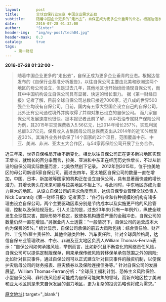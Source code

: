```yaml
---
layout:       post
title:        全球自保行业生变 中国企业需求正劲
subtitle:     随着中国企业更多的“走出去”，自保正成为更多企业垂青的业态。根据达信发布的《自保行业基准分析报告》显示，以往自保公司主要由北美和欧洲这两个地区的母公司设立，但是过去几年，其他地区也开始纷纷涌现自保公司，而其中中国机构设立自保公司具有显著、快速的增长潜力。
date:         2016-07-28 01:32:00
author:       "Sinter"
header-img:   "img/my-post/tech04.jpg"
header-mask:  0.3
catalog:      true
tags:
    - 第一财经
---
```


**2016-07-28 01:32:00**  **-**

> 随着中国企业更多的“走出去”，自保正成为更多企业垂青的业态。根据达信发布的《自保行业基准分析报告》，以往自保公司主要由北美和欧洲这两个地区的母公司设立，但是过去几年，其他地区也开始纷纷涌现自保公司，而其中中国机构设立自保公司具有显著、快速的增长潜力。
据《第一财经日报》记者了解，目前全球自保公司总数已接近7000家，近八成的世界500强企业均设有自保公司。目前，国内有五家大型国企设立自己的自保公司，此外还有公司通过境外并购取得了并购对象已设立的自保公司。
而几家自保公司发展速度也很快。据本报记者此前了解，以中石油专属财产保险公司为例，其2015年实现保费收入5.56亿元，比2014年增长257%，实现利润总额3.27亿元，保费收入占集团母公司总保费支出从2014年的近10%增至近30%。其海外业务共承保了14个国家的22个项目，范围覆盖中东、中亚、美洲、非洲、亚太五大合作区，与54家再保险公司开展了业务合作。

近三年来，世界自保格局开始不断变化，相比以往自保公司正在更多新兴地区实现正增长，就增长的百分率而言，拉美、亚洲和中东正在经历历史性增长，不过从新设的自保公司实际数量而言，北美依然创下记录。
2012年到2015年，位于拉美地区的母公司新设5家自保公司。而过去四年，亚太地区自保公司的数量一直在增加，中国、日本、新加坡等国家的机构正在设立自保公司，具有显著而快速的增长潜力，其增长势头在未来可能与拉美地区不相上下。与此同时，中东地区亦成为潜力巨大的地区。
从设立自保公司的需求角度而言，达信自保专业管理全球负责人Nick Durant向《第一财经日报》记者表示：“各行各业和各种规模的机构有诸多理由设立自保公司，两个主要驱动因素分别是节约成本以及实施更严格的风险管理、控制以及保险规范化。引人关注的是，过去23年来(只有一年例外)，纵使全球发生全球性灾害，国际形势不稳定，致使各机构遭受严重的金融冲击，自保公司的数量仍然一直在增加。”另据业内人士透露：“一般情况下，自保公司的运营成本大约为保费的5%。”
统计显示，自保公司承保的前五大风险包括：综合责任险、财产险、工伤险/雇主责任险、其他金融类险种、汽车责任险。针对全球风险格局，达信自保专业管理欧洲、中东、非洲及亚太地区负责人William Thomas-Ferran表示：“自保公司如何承接风险，举例而言，比如新兴且不断变化的网络责任风险，自保公司可以提供定制版保单，用来承保传统风险转移保单承包范围之外的风险;比如针对巨灾事件，通过自保公司可以正式建立针对巨灾事件的融资机制，以便保护灾后母公司的财务报表、巨灾债券以及保险连接债券等。”
针对自保公司的发展展望，William Thomas-Ferran分析：“全球员工福利计划、恐怖主义风险保险、小型自保公司、非传统风险都可能成为自保可能聚焦的领域，而新兴地区拉丁美洲和亚太地区则是未来自保发展的潜力地区，更为复杂的投资策略也将成为需求。”



[原文地址](http://www.yicai.com/news/5051611.html){:target="_blank"}


